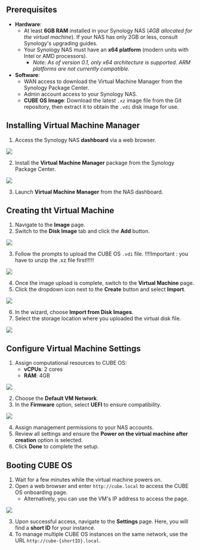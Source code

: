 ## Prerequisites
+ **Hardware**:
    - At least **6GB RAM** installed in your Synology NAS (_4GB allocated for the virtual machine_). If your NAS has only 2GB or less, consult Synology's upgrading guides.
    - Your Synology NAS must have an **x64 platform** (modern units with Intel or AMD processors). 
        * _Note: As of version 0.1, only x64 architecture is supported. ARM platforms are not currently compatible._
+ **Software**:
    - WAN access to download the Virtual Machine Manager from the Synology Package Center.
    - Admin account access to your Synology NAS.
    - **CUBE OS Image**: Download the latest `.xz` image file from the Git repository, then extract it to obtain the `.vdi` disk image for use.

## Installing Virtual Machine Manager
1. Access the Synology NAS **dashboard** via a web browser.

![](https://cdn.nlark.com/yuque/0/2025/png/55334511/1749436332162-4ec06a98-76d1-4323-be6a-123d9cd92eba.png)

2. Install the **Virtual Machine Manager** package from the Synology Package Center.

![](https://cdn.nlark.com/yuque/0/2025/png/55334511/1749436396792-55b19910-b038-4888-8238-04455dd7bf9d.png)

3. Launch **Virtual Machine Manager** from the NAS dashboard.

## Creating tht Virtual Machine
1. Navigate to the **Image** page.
2. Switch to the **Disk Image** tab and click the **Add** button.

![](https://cdn.nlark.com/yuque/0/2025/png/55334511/1749436628664-e614b162-1529-4803-900a-df1dea5ce8c0.png)

3. Follow the prompts to upload the CUBE OS `.vdi` file.
!!!!Important : you have to unzip the .xz file first!!!!!

![](https://cdn.nlark.com/yuque/0/2025/png/55334511/1749436689559-5f3f77b6-b47b-4240-b7e1-4f4c8a6bd24b.png)

4. Once the image upload is complete, switch to the **Virtual Machine** page.
5. Click the dropdown icon next to the **Create** button and select **Import**.

![](https://cdn.nlark.com/yuque/0/2025/png/55334511/1749436814949-6f1b9f91-c28e-4fbe-b9fe-320618c6eeb9.png)

6. In the wizard, choose **Import from Disk Images**.
7. Select the storage location where you uploaded the virtual disk file.

![](https://cdn.nlark.com/yuque/0/2025/png/55334511/1749436853839-550f06de-994d-47c1-8d29-5272510c43d7.png)

## Configure Virtual Machine Settings
1. Assign computational resources to CUBE OS: 
    - **vCPUs**: 2 cores
    - **RAM**: 4GB

![](https://cdn.nlark.com/yuque/0/2025/png/55334511/1749436943605-ae5db23c-2a07-4e28-9cd3-c2a672e951d7.png)

2. Choose the **Default VM Network**.
3. In the **Firmware** option, select **UEFI** to ensure compatibility.

![](https://cdn.nlark.com/yuque/0/2025/png/55334511/1749437240803-2cf20b1d-b5cc-4283-b34b-a0613c49164b.png)

4. Assign management permissions to your NAS accounts.
5. Review all settings and ensure the **Power on the virtual machine after creation** option is selected.
6. Click **Done** to complete the setup.

## Booting CUBE OS
1. Wait for a few minutes while the virtual machine powers on.
2. Open a web browser and enter `http://cube.local` to access the CUBE OS onboarding page. 
    - Alternatively, you can use the VM's IP address to access the page.

![](https://cdn.nlark.com/yuque/0/2025/png/55334511/1748425757582-90bb0b5e-2065-4518-a222-1315dee167ba.png?x-oss-process=image%2Fformat%2Cwebp)

3. Upon successful access, navigate to the **Settings** page. Here, you will find a **short ID** for your instance.
4. To manage multiple CUBE OS instances on the same network, use the URL `http://cube-{shortID}.local`.

